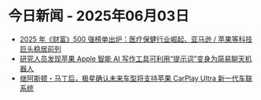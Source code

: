 # 今日新闻 - 2025年06月03日
- [2025 年《财富》500 强榜单出炉：医疗保健行业崛起、亚马逊 / 苹果等科技巨头稳居前列](https://www.ithome.com/0/857/851.htm)
- [研究人员发现苹果 Apple 智能 AI 写作工具可利用“提示词”变身为简易聊天机器人](https://www.ithome.com/0/857/850.htm)
- [继阿斯顿・马丁后，极星确认未来车型将支持苹果 CarPlay Ultra 新一代车联系统](https://www.ithome.com/0/857/849.htm)
